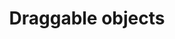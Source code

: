 ---
title: Draggable objects
layout: bookmark
tags:
  - Tech
description: Many of my interactive pages have a draggable object. I want the reader to move the object around, and I want the diagram to respond in some way. Here I’ll document the code I use to make this work with both mouse and touch input, using browser features that are widely supported since 2020.
link: https://www.redblobgames.com/making-of/draggable/
share:
---